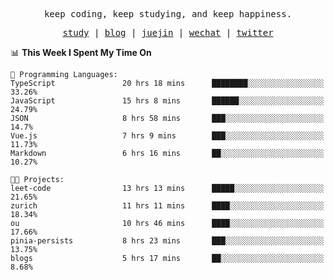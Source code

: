 <p align="center">
  <samp>
    <span>keep coding, keep studying, and keep happiness.</span>
  </samp>
</p>

<p align="center">
  <samp>
    <a href="https://github.com/ouduidui/fe-study">study</a> |
    <a href="https://ouduidui.cn">blog</a>  |
    <a href="https://juejin.cn/user/4309700183594366">juejin</a> |
    <a href="./images/wechat.jpeg">wechat</a> |
    <a href="https://twitter.com/ouduidui">twitter</a>
  </samp>
</p>

<!--START_SECTION:waka-->
📊 **This Week I Spent My Time On** 

```text
💬 Programming Languages: 
TypeScript               20 hrs 18 mins      ████████░░░░░░░░░░░░░░░░░   33.26% 
JavaScript               15 hrs 8 mins       ██████░░░░░░░░░░░░░░░░░░░   24.79% 
JSON                     8 hrs 58 mins       ███░░░░░░░░░░░░░░░░░░░░░░   14.7% 
Vue.js                   7 hrs 9 mins        ███░░░░░░░░░░░░░░░░░░░░░░   11.73% 
Markdown                 6 hrs 16 mins       ██░░░░░░░░░░░░░░░░░░░░░░░   10.27%

🐱‍💻 Projects: 
leet-code                13 hrs 13 mins      █████░░░░░░░░░░░░░░░░░░░░   21.65% 
zurich                   11 hrs 11 mins      ████░░░░░░░░░░░░░░░░░░░░░   18.34% 
ou                       10 hrs 46 mins      ████░░░░░░░░░░░░░░░░░░░░░   17.66% 
pinia-persists           8 hrs 23 mins       ███░░░░░░░░░░░░░░░░░░░░░░   13.75% 
blogs                    5 hrs 17 mins       ██░░░░░░░░░░░░░░░░░░░░░░░   8.68%

```


<!--END_SECTION:waka-->
